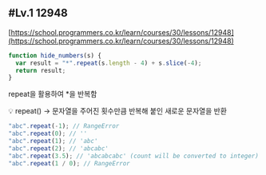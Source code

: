## #Lv.1 12948

[https://school.programmers.co.kr/learn/courses/30/lessons/12948](https://school.programmers.co.kr/learn/courses/30/lessons/12948)

```jsx
function hide_numbers(s) {
  var result = "*".repeat(s.length - 4) + s.slice(-4);
  return result;
}
```

repeat을 활용하여 \*을 반복함

<aside>
💡 repeat() → 문자열을 주어진 횟수만큼 반복해 붙인 새로운 문자열을 반환

</aside>

```jsx
"abc".repeat(-1); // RangeError
"abc".repeat(0); // ''
"abc".repeat(1); // 'abc'
"abc".repeat(2); // 'abcabc'
"abc".repeat(3.5); // 'abcabcabc' (count will be converted to integer)
"abc".repeat(1 / 0); // RangeError
```
